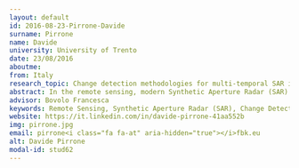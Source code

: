 ```yaml
---
layout: default 
id: 2016-08-23-Pirrone-Davide
surname: Pirrone
name: Davide
university: University of Trento
date: 23/08/2016
aboutme: 
from: Italy
research_topic: Change detection methodologies for multi-temporal SAR images
abstract: In the remote sensing, modern Synthetic Aperture Radar (SAR) systems have capabilities of acquiring data raising spatial resolution to sub-meter level and/or controlling the wave polarization of both transmitted and received waves. These represent a powerful tool for the multi-temporal analysis of changes in natural and urban areas. If we consider urban areas, SAR image potential in the analysis of small changes (i.e., smaller than the building size) is not fully exploited yet. These changes are associated to specific patterns of amplitude backscattering variation, if we consider same polarization for the incident and the scattered wave; or other parameter, if we consider data with multiple polarization. Thus, my research activity aims at developing backscattering models for changes affecting parts of the buildings (i.e., the roof or one of the façades) It also aims at designing novel advanced methodologies for the detection of changes in multi-temporal SAR images, which exploits the information from the higher level of detail and the different combinations of wave polarization.
advisor: Bovolo Francesca
keywords: Remote Sensing, Synthetic Aperture Radar (SAR), Change Detection, Multi-temporal image analysis, Image Processing
website: https://it.linkedin.com/in/davide-pirrone-41aa552b
img: pirrone.jpg
email: pirrone<i class="fa fa-at" aria-hidden="true"></i>fbk.eu
alt: Davide Pirrone
modal-id: stud62
---
```

